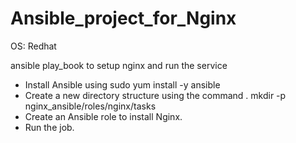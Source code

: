 # Ansible_project_for_Nginx
OS: Redhat

ansible play_book to setup nginx and run the service


- Install Ansible using sudo yum install -y ansible
- Create a new directory structure using the command . mkdir -p nginx_ansible/roles/nginx/tasks
- Create an Ansible role to install Nginx.
- Run the job.
